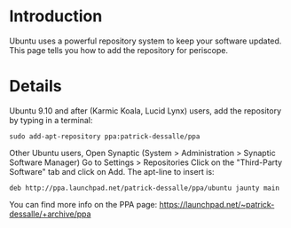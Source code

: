# Introduction #

Ubuntu uses a powerful repository system to keep your software updated. This page tells you how to add the repository for periscope.


# Details #

Ubuntu 9.10 and after (Karmic Koala, Lucid Lynx) users, add the repository by typing in a terminal:
```
sudo add-apt-repository ppa:patrick-dessalle/ppa
```

Other Ubuntu users,
Open Synaptic (System > Administration > Synaptic Software Manager)
Go to Settings > Repositories
Click on the "Third-Party Software" tab and click on Add.
The apt-line to insert is:
```
deb http://ppa.launchpad.net/patrick-dessalle/ppa/ubuntu jaunty main
```

You can find more info on the PPA page:
https://launchpad.net/~patrick-dessalle/+archive/ppa